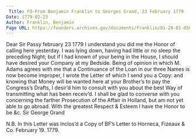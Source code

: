 ```yaml
---
 Title: FO-From Benjamin Franklin to Georges Grand, 23 February 1779
Date: 1779-02-23
Author: Franklin, Benjamin
Page URL: https://founders.archives.gov/documents/Franklin/01-28-02-0505
---
```


Dear Sir
Passy february 23 1779
I understand you did me the Honor of calling here yesterday. I was lying down, having had little or no sleep the preceding Night; but if I had known of your being in the House, I should have desired your Company at my Bedside. Being of opinion in which M. Adams agrees with me that a Continuance of the Loan in our three Names is now become improper, I wrote the Letter of which I send you a Copy: and knowing that Money will be wanted here at your Brother’s to pay the Congress’s Drafts, I desir’d him to consult with you about the best Way of transmitting what has been receiv’d. I shall be glad to converse with you concerning the farther Prosecution of the Affair in Holland, but am not yet able to go abroad. With the greatest Respect & Esteem I have the Honor to be &c.
Sir George Grand

N.B. In this Letter was inclos’d a Copy of BF’s Letter to Horneca, Fizeaux & Co. February 19. 1779.


